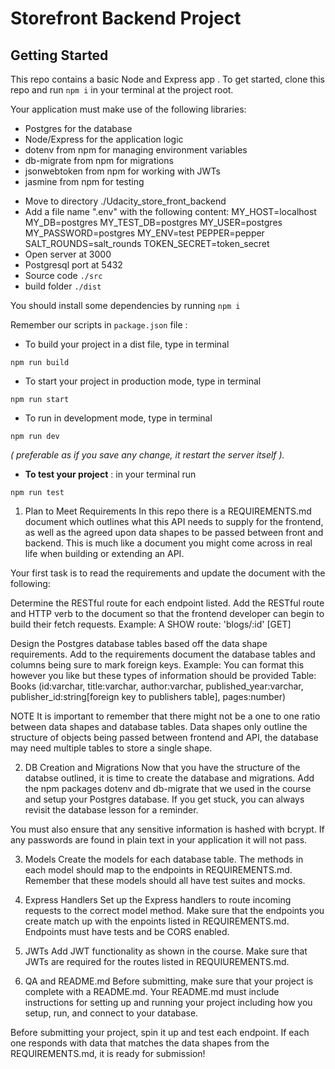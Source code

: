 # Storefront Backend Project

## Getting Started

This repo contains a basic Node and Express app . To get started, clone this repo and run `npm i` in your terminal at the project root.

Your application must make use of the following libraries:

- Postgres for the database
- Node/Express for the application logic
- dotenv from npm for managing environment variables
- db-migrate from npm for migrations
- jsonwebtoken from npm for working with JWTs
- jasmine from npm for testing

* Move to directory ./Udacity_store_front_backend
* Add a file name ".env" with the following content:
  MY_HOST=localhost
  MY_DB=postgres
  MY_TEST_DB=postgres
  MY_USER=postgres
  MY_PASSWORD=postgres
  MY_ENV=test
  PEPPER=pepper
  SALT_ROUNDS=salt_rounds
  TOKEN_SECRET=token_secret
* Open server at 3000
* Postgresql port at 5432
* Source code `./src`
* build folder `./dist`

You should install some dependencies by running `npm i`

Remember our scripts in `package.json` file :

- To build your project in a dist file, type in terminal

```
npm run build
```

- To start your project in production mode, type in terminal

```
npm run start
```

- To run in development mode, type in terminal

```
npm run dev
```

_( preferable as if you save any change, it restart the server itself )._

- **To test your project** : in your terminal run

```
npm run test
```

1. Plan to Meet Requirements
   In this repo there is a REQUIREMENTS.md document which outlines what this API needs to supply for the frontend, as well as the agreed upon data shapes to be passed between front and backend. This is much like a document you might come across in real life when building or extending an API.

Your first task is to read the requirements and update the document with the following:

Determine the RESTful route for each endpoint listed. Add the RESTful route and HTTP verb to the document so that the frontend developer can begin to build their fetch requests.
Example: A SHOW route: 'blogs/:id' [GET]

Design the Postgres database tables based off the data shape requirements. Add to the requirements document the database tables and columns being sure to mark foreign keys.
Example: You can format this however you like but these types of information should be provided Table: Books (id:varchar, title:varchar, author:varchar, published_year:varchar, publisher_id:string[foreign key to publishers table], pages:number)

NOTE It is important to remember that there might not be a one to one ratio between data shapes and database tables. Data shapes only outline the structure of objects being passed between frontend and API, the database may need multiple tables to store a single shape.

2. DB Creation and Migrations
   Now that you have the structure of the databse outlined, it is time to create the database and migrations. Add the npm packages dotenv and db-migrate that we used in the course and setup your Postgres database. If you get stuck, you can always revisit the database lesson for a reminder.

You must also ensure that any sensitive information is hashed with bcrypt. If any passwords are found in plain text in your application it will not pass.

3. Models
   Create the models for each database table. The methods in each model should map to the endpoints in REQUIREMENTS.md. Remember that these models should all have test suites and mocks.

4. Express Handlers
   Set up the Express handlers to route incoming requests to the correct model method. Make sure that the endpoints you create match up with the enpoints listed in REQUIREMENTS.md. Endpoints must have tests and be CORS enabled.

5. JWTs
   Add JWT functionality as shown in the course. Make sure that JWTs are required for the routes listed in REQUIUREMENTS.md.

6. QA and README.md
   Before submitting, make sure that your project is complete with a README.md. Your README.md must include instructions for setting up and running your project including how you setup, run, and connect to your database.

Before submitting your project, spin it up and test each endpoint. If each one responds with data that matches the data shapes from the REQUIREMENTS.md, it is ready for submission!
